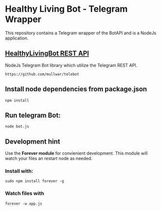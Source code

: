 # Healthy Living Bot - Telegram Wrapper

This repository contains a Telegram wrapper of the BotAPI and is a NodeJs application.

## [HealthyLivingBot REST API](http://healthylivingbot.cosy.univie.ac.at:5000/)


NodeJs Telegram Bot library which utilize the Telegram REST API.

``https://github.com/mullwar/telebot``

## Install node dependencies from package.json

``npm install``

## Run telegram Bot:

``node bot.js``


## Development hint

Use the **Forever module** for convienient development.
This module will watch your files an restart node as needed.

### Install with:

``sudo npm install forever -g``

### Watch files with

``forever -w app.js``

